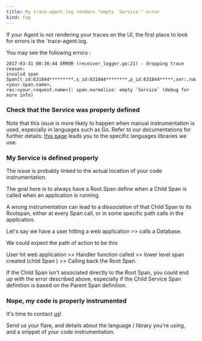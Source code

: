 ```yaml
---
title: My trace-agent.log renders "empty `Service`" error
kind: faq
---
```


If your Agent is not rendering your traces on the UI, the first place to look for errors is the `trace-agent.log. 

You may see the following errors : 

```
2017-03-31 08:36:44 ERROR (receiver_logger.go:21) - dropping trace reason: 
invalid span Span[t_id:631844*********,s_id:631844********,p_id:631844*****,ser:,name:<your.span.name>,
res:<your.request.name>]: span.normalize: empty `Service` (debug for more info)
```

### Check that the Service was properly defined

Note that this issue is more likely to happen when manual instrumentation is used, especially in languages such as Go. Refer to our documentations for further details: [this page](/tracing/setup) leads you to the specific languages libraries we use.

### My Service is defined properly 

The issue is probably linked to the actual location of your code instrumentation.

The goal here is to always have a Root Span define when a Child Span is called when an application is running. 

A wrong instrumentation can lead to a dissociation of that Child Span to its Rootspan, either at every Span call, or in some specific path calls in the application. 

Let's say we have a user hitting a web application >> calls a Database. 

We could expect the path of action to be this

User hit web application >> Handler function called >> lower level span created (child Span ) >> Calling back the Root Span. 

If the Child Span isn't associated directly to the Root Span, you could end up with the error described above, especially if the Child Service Span definition is based on the Parent Span definition. 

### Nope, my code is properly instrumented 

It's time to contact [us](/help)! 

Send us your flare, and details about the language / library you're using, and a snippet of your code instrumentation. 

